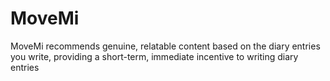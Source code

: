 # MoveMi
MoveMi recommends genuine, relatable content based on the diary entries you write, providing a short-term, immediate incentive to writing diary entries 
